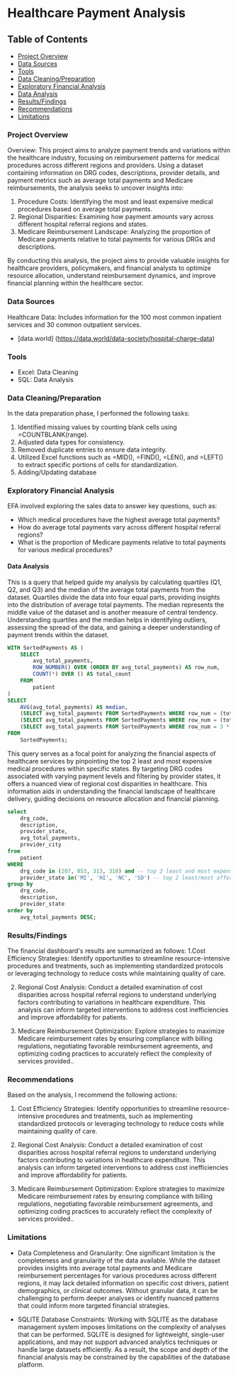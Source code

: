 # Healthcare Payment Analysis

## Table of Contents

- [Project Overview](#project-overview)
- [Data Sources](#data-sources)
- [Tools](#tools)
- [Data Cleaning/Preparation](#data-cleaning-/-preparation)
- [Exploratory Financial Analysis](#exploratory-financial-analysis)
- [Data Analysis](#data-analysis)
- [Results/Findings](#results-/-findings)
- [Recommendations](#recommendations)
- [Limitations](#limitations)



### Project Overview

Overview:
This project aims to analyze payment trends and variations within the healthcare industry, focusing on reimbursement patterns for medical procedures across different regions and providers. Using a dataset containing information on DRG codes, descriptions, provider details, and payment metrics such as average total payments and Medicare reimbursements, the analysis seeks to uncover insights into:

1. Procedure Costs: Identifying the most and least expensive medical procedures based on average total payments.
2. Regional Disparities: Examining how payment amounts vary across different hospital referral regions and states.
3. Medicare Reimbursement Landscape: Analyzing the proportion of Medicare payments relative to total payments for various DRGs and descriptions.

By conducting this analysis, the project aims to provide valuable insights for healthcare providers, policymakers, and financial analysts to optimize resource allocation, understand reimbursement dynamics, and improve financial planning within the healthcare sector.

### Data Sources 

Healthcare Data: Includes information for the 100 most common inpatient services and 30 common outpatient services.
-  [data.world] (https://data.world/data-society/hospital-charge-data)

### Tools

  - Excel: Data Cleaning
  - SQL: Data Analysis
    


### Data Cleaning/Preparation

In the data preparation phase, I performed the following tasks:

1. Identified missing values by counting blank cells using =COUNTBLANK(range).
2. Adjusted data types for consistency.
3. Removed duplicate entries to ensure data integrity.
4. Utilized Excel functions such as =MID(), =FIND(), =LEN(), and =LEFT() to extract specific portions of cells for standardization.
5. Adding/Updating database



### Exploratory Financial Analysis

EFA involved exploring the sales data to answer key questions, such as:

- Which medical procedures have the highest average total payments?
- How do average total payments vary across different hospital referral regions?
- What is the proportion of Medicare payments relative to total payments for various medical procedures?




#### Data Analysis 

This is a query that helped guide my analysis by calculating quartiles (Q1, Q2, and Q3) and the median of the average total payments from the dataset. Quartiles divide the data into four equal parts, providing insights into the distribution of average total payments. The median represents the middle value of the dataset and is another measure of central tendency. Understanding quartiles and the median helps in identifying outliers, assessing the spread of the data, and gaining a deeper understanding of payment trends within the dataset.

``` sql
WITH SortedPayments AS (
    SELECT
        avg_total_payments,
        ROW_NUMBER() OVER (ORDER BY avg_total_payments) AS row_num,
        COUNT(*) OVER () AS total_count
    FROM
        patient
)
SELECT
    AVG(avg_total_payments) AS median,
    (SELECT avg_total_payments FROM SortedPayments WHERE row_num = (total_count + 1) / 4) AS Q1,
    (SELECT avg_total_payments FROM SortedPayments WHERE row_num = (total_count + 1) / 2) AS Q2,
    (SELECT avg_total_payments FROM SortedPayments WHERE row_num = 3 * (total_count + 1) / 4) AS Q3
FROM
    SortedPayments;

```



This query serves as a focal point for analyzing the financial aspects of healthcare services by pinpointing the top 2 least and most expensive medical procedures within specific states. By targeting DRG codes associated with varying payment levels and filtering by provider states, it offers a nuanced view of regional cost disparities in healthcare. This information aids in understanding the financial landscape of healthcare delivery, guiding decisions on resource allocation and financial planning.
``` sql
select
    drg_code,
    description,
    provider_state, 
    avg_total_payments,
    provider_city
from
    patient
WHERE 
    drg_code in (207, 853, 313, 310) and -- top 2 least and most expensive procedures, on avg
    provider_state in('MI', 'HI', 'NC', 'SD') -- top 2 least/most afforadable healthcare
group by
    drg_code, 
    description,
    provider_state
order by
    avg_total_payments DESC;
```


### Results/Findings


The financial dashboard's results are summarized as follows:
1.Cost Efficiency Strategies: Identify opportunities to streamline resource-intensive procedures and treatments, such as implementing standardized protocols or leveraging technology to reduce costs while maintaining quality of care.

2. Regional Cost Analysis: Conduct a detailed examination of cost disparities across hospital referral regions to understand underlying factors contributing to variations in healthcare expenditure. This analysis can inform targeted interventions to address cost inefficiencies and improve affordability for patients.

3. Medicare Reimbursement Optimization: Explore strategies to maximize Medicare reimbursement rates by ensuring compliance with billing regulations, negotiating favorable reimbursement agreements, and optimizing coding practices to accurately reflect the complexity of services provided..

### Recommendations

Based on the analysis, I recommend the following actions:

1. Cost Efficiency Strategies: Identify opportunities to streamline resource-intensive procedures and treatments, such as implementing standardized protocols or leveraging technology to reduce costs while maintaining quality of care.

2. Regional Cost Analysis: Conduct a detailed examination of cost disparities across hospital referral regions to understand underlying factors contributing to variations in healthcare expenditure. This analysis can inform targeted interventions to address cost inefficiencies and improve affordability for patients.

3. Medicare Reimbursement Optimization: Explore strategies to maximize Medicare reimbursement rates by ensuring compliance with billing regulations, negotiating favorable reimbursement agreements, and optimizing coding practices to accurately reflect the complexity of services provided..



### Limitations
- Data Completeness and Granularity: One significant limitation is the completeness and granularity of the data available. While the dataset provides insights into average total payments and Medicare reimbursement percentages for various procedures across different regions, it may lack detailed information on specific cost drivers, patient demographics, or clinical outcomes. Without granular data, it can be challenging to perform deeper analyses or identify nuanced patterns that could inform more targeted financial strategies.

- SQLITE Database Constraints: Working with SQLITE as the database management system imposes limitations on the complexity of analyses that can be performed. SQLITE is designed for lightweight, single-user applications, and may not support advanced analytics techniques or handle large datasets efficiently. As a result, the scope and depth of the financial analysis may be constrained by the capabilities of the database platform.


